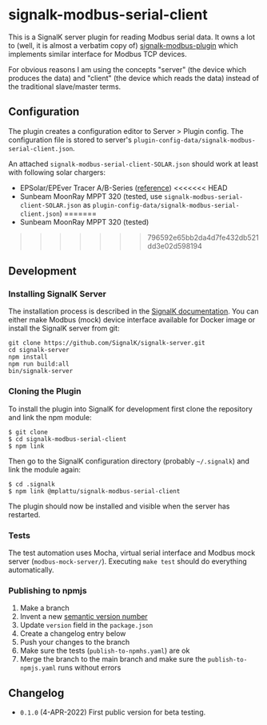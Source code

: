 # signalk-modbus-serial-client

This is a SignalK server plugin for reading Modbus serial data.
It owns a lot to (well, it is almost a verbatim copy of)
[signalk-modbus-plugin](https://github.com/codekilo/signalk-modbus-plugin)
which implements similar interface for Modbus TCP devices.

For obvious reasons I am using the concepts "server" (the device which produces
the data) and "client" (the device which reads the data) instead of the traditional
slave/master terms.

## Configuration

The plugin creates a configuration editor to Server > Plugin config. The configuration
file is stored to server's `plugin-config-data/signalk-modbus-serial-client.json`.

An attached `signalk-modbus-serial-client-SOLAR.json` should work at least with
following solar chargers:
 * EPSolar/EPEver Tracer A/B-Series ([reference](https://github.com/tekk/Tracer-RS485-Modbus-Blynk-V2))
<<<<<<< HEAD
 * Sunbeam MoonRay MPPT 320 (tested, use `signalk-modbus-serial-client-SOLAR.json` as `plugin-config-data/signalk-modbus-serial-client.json`)
=======
 * Sunbeam MoonRay MPPT 320 (tested)
>>>>>>> 796592e65bb2da4d7fe432db521dd3e02d598194

## Development

### Installing SignalK Server

The installation process is described in the
[SignalK documentation](https://github.com/SignalK/signalk-server). You can either
make Modbus (mock) device interface available for Docker image or install the SignalK
server from git:

```
git clone https://github.com/SignalK/signalk-server.git
cd signalk-server
npm install
npm run build:all
bin/signalk-server
```

### Cloning the Plugin

To install the plugin into SignalK for development first clone the repository and link the npm module:

```
$ git clone
$ cd signalk-modbus-serial-client
$ npm link
```

Then go to the SignalK configuration directory (probably `~/.signalk`)  and link the module again:

```
$ cd .signalk
$ npm link @mplattu/signalk-modbus-serial-client
```

The plugin should now be installed and visible when the server has restarted.

### Tests

The test automation uses Mocha, virtual serial interface and Modbus mock server
(`modbus-mock-server/`). Executing `make test` should do everything automatically.

### Publishing to npmjs

1. Make a branch
1. Invent a new [semantic version number](https://semver.org/)
1. Update `version` field in the `package.json`
1. Create a changelog entry below
1. Push your changes to the branch
1. Make sure the tests (`publish-to-npmhs.yaml`) are ok
1. Merge the branch to the main branch and make sure the `publish-to-npmjs.yaml` runs without errors

## Changelog

* `0.1.0` (4-APR-2022) First public version for beta testing.
